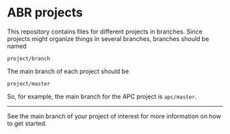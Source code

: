ABR projects
============

This repository contains files for different projects in branches.
Since projects might organize things in several branches,
branches should be named

  `project/branch`

The main branch of each project should be

  `project/master`

So, for example, the main branch for the APC project is `apc/master`.

----

See the main branch of your project of interest
for more information on how to get started.
